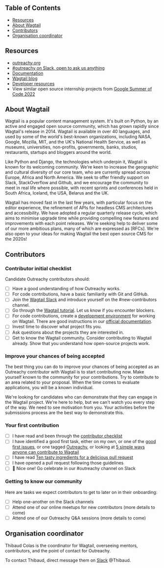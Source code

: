 ## Table of Contents

* [Resources](#resources)
* [About Wagtail](#about-wagtail)
* [Contributors](#contributors)
* [Organisation coordinator](#organisation-coordinator)

## Resources

* [outreachy.org](https://www.outreachy.org/)
* [#outreachy on Slack, open to ask us anything](https://github.com/wagtail/wagtail/wiki/Slack)
* [Documentation](http://docs.wagtail.org/)
* [Wagtail blog](https://wagtail.org/blog/)
* [Developer resources](https://wagtail.org/developers/)
* View similar open source internship projects from [Google Summer of Code 2022](https://github.com/wagtail/wagtail/wiki/Google-Summer-of-Code-2022)

## About Wagtail

Wagtail is a popular content management system. It's built on Python, by an active and engaged open source community, which has grown rapidly since Wagtail's release in 2014. Wagtail is available in over 40 languages, and used by some of the world's best-known organizations, including NASA, Google, Mozilla, MIT, and the UK's National Health Service, as well as museums, universities, non-profits, governments, banks, studios, restaurants, startups and bloggers around the world.

Like Python and Django, the technologies which underpin it, Wagtail is known for its welcoming community. We're keen to increase the geographic and cultural diversity of our core team, who are currently spread across Europe, Africa and North America. We seek to offer friendly support on Slack, StackOverflow and Github, and we encourage the community to meet in real life where possible, with recent sprints and conferences held in South Africa, Iceland, the USA, Belarus and the UK.

Wagtail has moved fast in the last few years, with particular focus on the editor experience, the refinement of APIs for headless CMS architectures and accessibility. We have adopted a regular quarterly release cycle, which aims to minimise upgrade time while providing compelling new features and improvements with each point releases. We're seeking help to deliver some of our more ambitious plans, many of which are expressed as [RFCs]. We're also open to your ideas for making Wagtail the best open source CMS for the 2020s!

## Contributors

### Contributor initial checklist

Candidate Outreachy contributors should:

- [ ] Have a good understanding of how Outreachy works.
- [ ] For code contributions, have a basic familiarity with Git and GitHub.
- [ ] Join the [Wagtail Slack](https://github.com/wagtail/wagtail/wiki/Slack) and introduce yourself on the #new-contributors channel.
- [ ] Go through the [Wagtail tutorial](https://docs.wagtail.org/en/stable/getting_started/tutorial.html). Let us know if you encounter blockers.
- [ ] For code contributions, create a [development environment](https://docs.wagtail.org/en/stable/contributing/developing.html) for working on Wagtail. There are good instructions in our [official documentation](https://docs.wagtail.org/en/stable/contributing/index.html).
- [ ] Invest time to discover what project fits you.
- [ ] Ask questions about the projects they are interested in.
- [ ] Get to know the Wagtail community. Consider contributing to Wagtail already. Show that you understand how open-source projects work.

### Improve your chances of being accepted

The best thing you can do to improve your chances of being accepted as an Outreachy contributor with Wagtail is to start contributing now. Make yourself known to the community for your contributions. Try to contribute to an area related to your proposal. When the time comes to evaluate applications, you will be a known individual.

We're looking for candidates who can demonstrate that they can engage in the Wagtail project. We're here to help, but we can't watch you every step of the way. We need to see motivation from you. Your activities before the submissions process are the best way to demonstrate this.

### Your first contribution

- [ ] I have read and been through the [contributor checklist](#contributor-checklist)
- [ ] I have identified a good first task, either on my own, or one of the [good first issues](https://github.com/wagtail/wagtail/issues?q=is%3Aissue+is%3Aopen+sort%3Aupdated-desc+label%3A%22good+first+issue%22), or one tagged [Outreachy](https://github.com/wagtail/wagtail/issues?q=is%3Aissue+is%3Aopen+sort%3Aupdated-desc+label%3AOutreachy), or looking at [5 simple ways anyone can contribute to Wagtail](https://wagtail.org/blog/5-simple-ways-anyone-can-contribute-to-wagtail/)
- [ ] I have read [Ten tasty ingredients for a delicious pull request](https://wagtail.org/blog/ten-tasty-ingredients-for-a-delicious-pull-request/)
- [ ] I have opened a pull request following those guidelines
- [ ] 🙌 Nice one! Go celebrate in our #outreachy channel on Slack

### Getting to know our community

Here are tasks we expect contributors to get to later on in their onboarding:

- [ ] Help one-another on the Slack channels
- [ ] Attend one of our online meetups for new contributors (more details to come)
- [ ] Attend one of our Outreachy Q&A sessions (more details to come)

## Organisation coordinator

Thibaud Colas is the coordinator for Wagtail, overseeing mentors, contributors, and the point of contact for Outreachy.

To contact Thibaud, direct message them on [Slack](https://github.com/wagtail/wagtail/wiki/Slack) @Thibaud.
